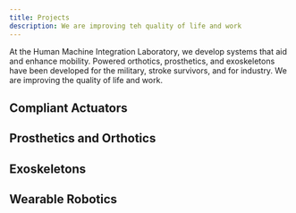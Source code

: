 ```yaml
---
title: Projects
description: We are improving teh quality of life and work
---
```


At the Human Machine Integration Laboratory, we develop systems that aid and enhance mobility.  Powered orthotics, prosthetics, and exoskeletons have been developed for the military, stroke survivors, and for industry.  We are improving the quality of life and work.


## Compliant Actuators

## Prosthetics and Orthotics

## Exoskeletons

## Wearable Robotics
